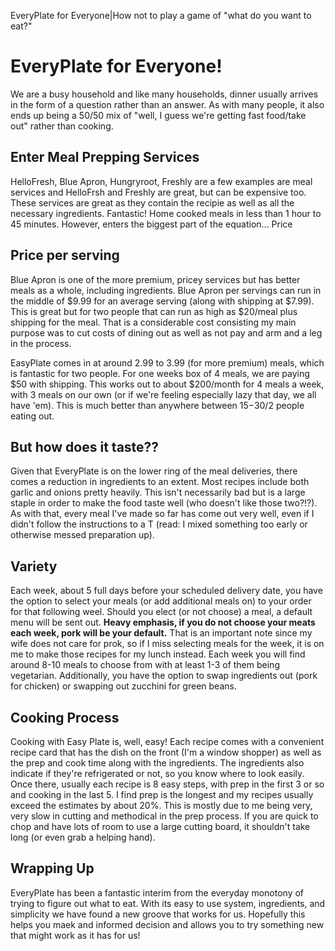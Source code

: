 EveryPlate for Everyone|How not to play a game of "what do you want to eat?"
# EveryPlate for Everyone!

We are a busy household and like many households, dinner usually arrives in the form of a question rather than an answer. As with many people, it also ends up being a 50/50 mix of "well, I guess we're getting fast food/take out" rather than cooking.

## Enter Meal Prepping Services

HelloFresh, Blue Apron, Hungryroot, Freshly are a few examples are meal services and HelloFrsh and Freshly are great, but can be expensive too. These services are great as they contain the recipie as well as all the necessary ingredients. Fantastic! Home cooked meals in less than 1 hour to 45 minutes. However, enters the biggest part of the equation... Price

## Price per serving

Blue Apron is one of the more premium, pricey services but has better meals as a whole, including ingredients. Blue Apron per servings can run in the middle of $9.99 for an average serving (along with shipping at $7.99). This is great but for two people that can run as high as $20/meal plus shipping for the meal. That is a considerable cost consisting my main purpose was to cut costs of dining out as well as not pay and arm and a leg in the process.

EasyPlate comes in at around 2.99 to 3.99 (for more premium) meals, which is fantastic for two people. For one weeks box of 4 meals, we are paying $50 with shipping. This works out to about $200/month for 4 meals a week, with 3 meals on our own (or if we're feeling especially lazy that day, we all have 'em). This is much better than anywhere between $15-$30/2 people eating out. 

## But how does it taste??

Given that EveryPlate is on the lower ring of the meal deliveries, there comes a reduction in ingredients to an extent. Most recipes include both garlic and onions pretty heavily. This isn't necessarily bad but is a large staple in order to make the food taste well (who doesn't like those two?!?). As with that, every meal I've made so far has come out very well, even if I didn't follow the instructions to a T (read: I mixed something too early or otherwise messed preparation up).

## Variety

Each week, about 5 full days before your scheduled delivery date, you have the option to select your meals (or add additional meals on) to your order for that following weel. Should you elect (or not choose) a meal, a default menu will be sent out. **Heavy emphasis, if you do not choose your meats each week, pork will be your default.** That is an important note since my wife does not care for prok, so if I miss selecting meals for the week, it is on me to make those recipes for my lunch instead. Each week you will find around 8-10 meals to choose from with at least 1-3 of them being vegetarian. Additionally, you have the option to swap ingredients out (pork for chicken) or swapping out zucchini for green beans.

## Cooking Process

Cooking with Easy Plate is, well, easy! Each recipe comes with a convenient recipe card that has the dish on the front (I'm a window shopper) as well as the prep and cook time along with the ingredients. The ingredients also indicate if they're refrigerated or not, so you know where to look easily. Once there, usually each recipe is 8 easy steps, with prep in the first 3 or so and cooking in the last 5. I find prep is the longest and my recipes usually exceed the estimates by about 20%. This is mostly due to me being very, very slow in cutting and methodical in the prep process. If you are quick to chop and have lots of room to use a large cutting board, it shouldn't take long (or even grab a helping hand).

## Wrapping Up

EveryPlate has been a fantastic interim from the everyday monotony of trying to figure out what to eat. With its easy to use system, ingredients, and simplicity we have found a new groove that works for us. Hopefully this helps you maek and informed decision and allows you to try something new that might work as it has for us! 
